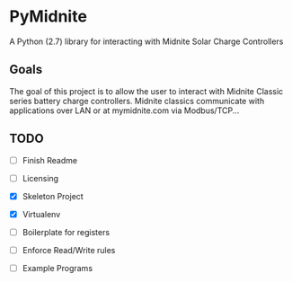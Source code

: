 # PyMidnite

A Python (2.7) library for interacting with Midnite Solar Charge Controllers

## Goals

The goal of this project is to allow the user to interact with Midnite Classic series battery charge controllers. 
Midnite classics communicate with applications over LAN or at mymidnite.com via Modbus/TCP... 


## TODO

- [ ] Finish Readme
- [ ] Licensing
- [x] Skeleton Project
- [x] Virtualenv
- [ ] Boilerplate for registers
- [ ] Enforce Read/Write rules
- [ ] Example Programs

